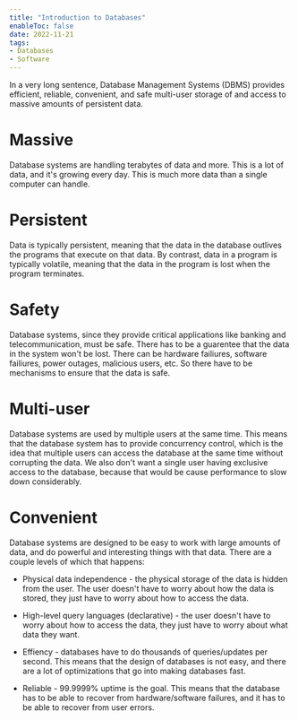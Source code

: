 ```yaml
---
title: "Introduction to Databases"
enableToc: false
date: 2022-11-21
tags:
- Databases
- Software
---
```


In a very long sentence, Database Management Systems (DBMS) provides efficient, reliable, convenient, and safe multi-user storage of and access to massive amounts of persistent data.

# Massive

Database systems are handling terabytes of data and more. This is a lot of data, and it's growing every day. This is much more data than a single computer can handle. 

# Persistent

Data is typically persistent, meaning that the data in the database outlives the programs that execute on that data. By contrast, data in a program is typically volatile, meaning that the data in the program is lost when the program terminates.

# Safety

Database systems, since they provide critical applications like banking and telecommunication, must be safe. There has to be a guarentee that the data in the system won't be lost. There can be hardware failiures, software failiures, power outages, malicious users, etc. So there have to be mechanisms to ensure that the data is safe.

# Multi-user

Database systems are used by multiple users at the same time. This means that the database system has to provide concurrency control, which is the idea that multiple users can access the database at the same time without corrupting the data. We also don't want a single user having exclusive access to the database, because that would be cause performance to slow down considerably. 

# Convenient

Database systems are designed to be easy to work with large amounts of data, and do powerful and interesting things with that data. There are a couple levels of which that happens:

- Physical data independence - the physical storage of the data is hidden from the user. The user doesn't have to worry about how the data is stored, they just have to worry about how to access the data.

- High-level query languages (declarative) - the user doesn't have to worry about how to access the data, they just have to worry about what data they want.

- Effiency - databases have to do thousands of queries/updates per second. This means that the design of databases is not easy, and there are a lot of optimizations that go into making databases fast.

- Reliable - 99.9999% uptime is the goal. This means that the database has to be able to recover from hardware/software failures, and it has to be able to recover from user errors.




 